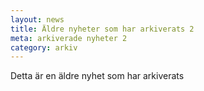 ```yaml
---
layout: news
title: Äldre nyheter som har arkiverats 2
meta: arkiverade nyheter 2
category: arkiv
---
```


Detta är en äldre nyhet som har arkiverats

